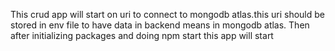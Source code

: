 This crud app will start on uri to connect to mongodb atlas.this uri should be stored in env file to have data in backend means in mongodb atlas. Then after initializing packages and doing npm 
start this app will start
